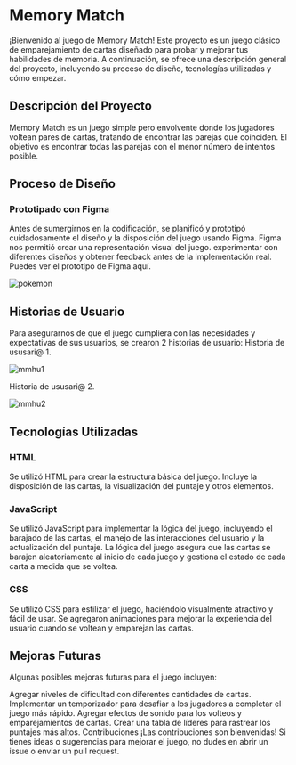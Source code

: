 # Memory Match

¡Bienvenido al juego de Memory Match! Este proyecto es un juego clásico de emparejamiento de cartas diseñado para probar y mejorar tus habilidades de memoria. A continuación, se ofrece una descripción general del proyecto, incluyendo su proceso de diseño, tecnologías utilizadas y cómo empezar.

## Descripción del Proyecto

Memory Match es un juego simple pero envolvente donde los jugadores voltean pares de cartas, tratando de encontrar las parejas que coinciden. El objetivo es encontrar todas las parejas con el menor número de intentos posible.

## Proceso de Diseño

### Prototipado con Figma
Antes de sumergirnos en la codificación, se planificó y prototipó cuidadosamente el diseño y la disposición del juego usando Figma. Figma nos permitió crear una representación visual del juego. experimentar con diferentes diseños y obtener feedback antes de la implementación real.
Puedes ver el prototipo de Figma aquí.

![pokemon](https://github.com/Famelzulo/DEV014-memory-match/assets/126844509/7657aa37-0b5a-43fe-99ba-81863aa3adee)


## Historias de Usuario

Para asegurarnos de que el juego cumpliera con las necesidades y expectativas de sus usuarios, se crearon 2 historias de usuario:
Historia de ususari@ 1.

![mmhu1](https://github.com/Famelzulo/DEV014-memory-match/assets/126844509/6629183a-99a7-4178-986c-89f8784e6e5f)

Historia de ususari@ 2.

![mmhu2](https://github.com/Famelzulo/DEV014-memory-match/assets/126844509/0057f5c2-7f1a-4717-b27d-7d197db8380b)


## Tecnologías Utilizadas

### HTML
Se utilizó HTML para crear la estructura básica del juego. Incluye la disposición de las cartas, la visualización del puntaje y otros elementos.

### JavaScript
Se utilizó JavaScript para implementar la lógica del juego, incluyendo el barajado de las cartas, el manejo de las interacciones del usuario y la actualización del puntaje. La lógica del juego asegura que las cartas se barajen aleatoriamente al inicio de cada juego y gestiona el estado de cada carta a medida que se voltea.

### CSS
Se utilizó CSS para estilizar el juego, haciéndolo visualmente atractivo y fácil de usar. Se agregaron animaciones para mejorar la experiencia del usuario cuando se voltean y emparejan las cartas.



## Mejoras Futuras

Algunas posibles mejoras futuras para el juego incluyen:

Agregar niveles de dificultad con diferentes cantidades de cartas.
Implementar un temporizador para desafiar a los jugadores a completar el juego más rápido.
Agregar efectos de sonido para los volteos y emparejamientos de cartas.
Crear una tabla de líderes para rastrear los puntajes más altos.
Contribuciones
¡Las contribuciones son bienvenidas! Si tienes ideas o sugerencias para mejorar el juego, no dudes en abrir un issue o enviar un pull request.




